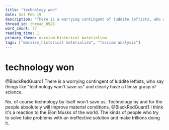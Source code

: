 ```yaml
---
title: "technology won"
date: Sat Feb 19
description: "There is a worrying contingent of luddite leftists, who say things like 'technology won't save us' and clearly have a flimsy grasp of science."
thread_id: thread_0926
word_count: 77
reading_time: 1
primary_theme: marxism_historical materialism
tags: ["marxism_historical materialism", "fascism analysis"]
---
```


# technology won

@BlackRedGuard1 There is a worrying contingent of luddite leftists, who say things like "technology won't save us" and clearly have a flimsy grasp of science.

No, of course technology by itself won't save us. Technology by and for the people absolutely will improve material conditions. @BlackRedGuard1 I think it's a reaction to the Elon Musks of the world. The kinds of people who try to solve fake problems with an ineffective solution and make trillions doing it.